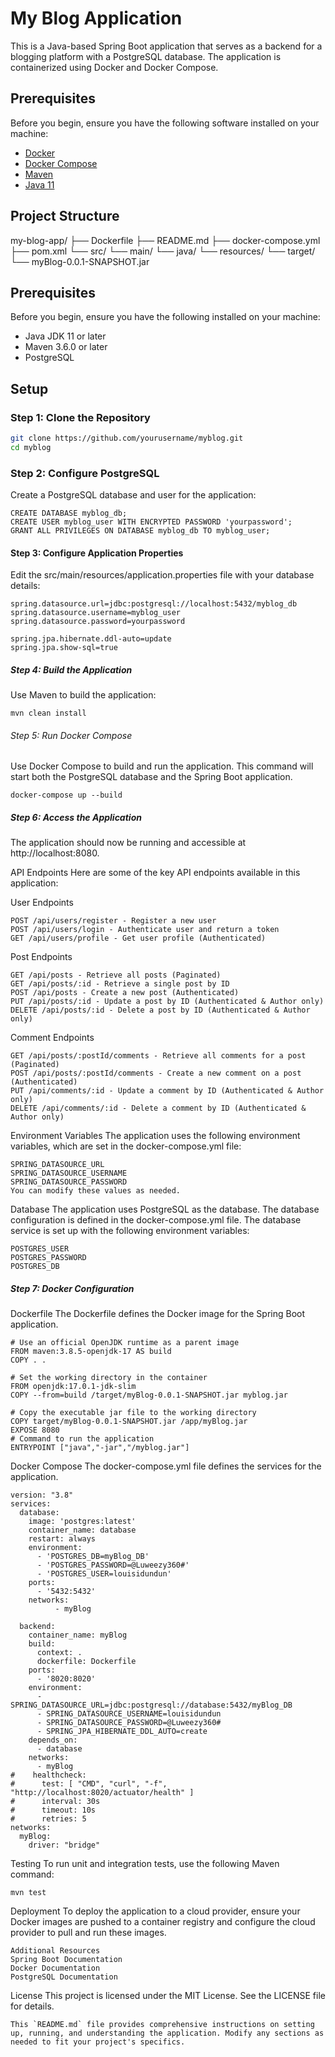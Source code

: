# My Blog Application

This is a Java-based Spring Boot application that serves as a backend for a blogging platform with a PostgreSQL database. The application is containerized using Docker and Docker Compose.

## Prerequisites

Before you begin, ensure you have the following software installed on your machine:

- [Docker](https://www.docker.com/products/docker-desktop)
- [Docker Compose](https://docs.docker.com/compose/install/)
- [Maven](https://maven.apache.org/install.html)
- [Java 11](https://www.oracle.com/java/technologies/javase-jdk11-downloads.html)

## Project Structure

my-blog-app/
├── Dockerfile
├── README.md
├── docker-compose.yml
├── pom.xml
└── src/
└── main/
└── java/
└── resources/
└── target/
└── myBlog-0.0.1-SNAPSHOT.jar


## Prerequisites

Before you begin, ensure you have the following installed on your machine:

- Java JDK 11 or later
- Maven 3.6.0 or later
- PostgreSQL

## Setup

### Step 1: Clone the Repository

```bash
git clone https://github.com/yourusername/myblog.git
cd myblog
```

### Step 2: Configure PostgreSQL
Create a PostgreSQL database and user for the application:
```
CREATE DATABASE myblog_db;
CREATE USER myblog_user WITH ENCRYPTED PASSWORD 'yourpassword';
GRANT ALL PRIVILEGES ON DATABASE myblog_db TO myblog_user;
```

#### Step 3: Configure Application Properties

Edit the src/main/resources/application.properties file with your database details:
```
spring.datasource.url=jdbc:postgresql://localhost:5432/myblog_db
spring.datasource.username=myblog_user
spring.datasource.password=yourpassword

spring.jpa.hibernate.ddl-auto=update
spring.jpa.show-sql=true
````

##### Step 4: Build the Application
Use Maven to build the application:
```
mvn clean install
```

###### Step 5: Run Docker Compose
Use Docker Compose to build and run the application. This command will start both the PostgreSQL database and the Spring Boot application.
```
docker-compose up --build
```

##### Step 6: Access the Application
The application should now be running and accessible at http://localhost:8080.

API Endpoints
Here are some of the key API endpoints available in this application:

User Endpoints
```
POST /api/users/register - Register a new user
POST /api/users/login - Authenticate user and return a token
GET /api/users/profile - Get user profile (Authenticated)
```
Post Endpoints
```
GET /api/posts - Retrieve all posts (Paginated)
GET /api/posts/:id - Retrieve a single post by ID
POST /api/posts - Create a new post (Authenticated)
PUT /api/posts/:id - Update a post by ID (Authenticated & Author only)
DELETE /api/posts/:id - Delete a post by ID (Authenticated & Author only)
```
Comment Endpoints
```
GET /api/posts/:postId/comments - Retrieve all comments for a post (Paginated)
POST /api/posts/:postId/comments - Create a new comment on a post (Authenticated)
PUT /api/comments/:id - Update a comment by ID (Authenticated & Author only)
DELETE /api/comments/:id - Delete a comment by ID (Authenticated & Author only)
```
Environment Variables
The application uses the following environment variables, which are set in the docker-compose.yml file:
```
SPRING_DATASOURCE_URL
SPRING_DATASOURCE_USERNAME
SPRING_DATASOURCE_PASSWORD
You can modify these values as needed.
```
Database
The application uses PostgreSQL as the database. The database configuration is defined in the docker-compose.yml file. The database service is set up with the following environment variables:
```
POSTGRES_USER
POSTGRES_PASSWORD
POSTGRES_DB
```

##### Step 7: Docker Configuration
Dockerfile
The Dockerfile defines the Docker image for the Spring Boot application.
```
# Use an official OpenJDK runtime as a parent image
FROM maven:3.8.5-openjdk-17 AS build
COPY . .

# Set the working directory in the container
FROM openjdk:17.0.1-jdk-slim
COPY --from=build /target/myBlog-0.0.1-SNAPSHOT.jar myblog.jar

# Copy the executable jar file to the working directory
COPY target/myBlog-0.0.1-SNAPSHOT.jar /app/myBlog.jar
EXPOSE 8080
# Command to run the application
ENTRYPOINT ["java","-jar","/myblog.jar"]
```

Docker Compose
The docker-compose.yml file defines the services for the application.
```
version: "3.8"
services:
  database:
    image: 'postgres:latest'
    container_name: database
    restart: always
    environment:
      - 'POSTGRES_DB=myBlog_DB'
      - 'POSTGRES_PASSWORD=@Luweezy360#'
      - 'POSTGRES_USER=louisidundun'
    ports:
      - '5432:5432'
    networks:
          - myBlog

  backend:
    container_name: myBlog
    build:
      context: .
      dockerfile: Dockerfile
    ports:
      - '8020:8020'
    environment:
      - SPRING_DATASOURCE_URL=jdbc:postgresql://database:5432/myBlog_DB
      - SPRING_DATASOURCE_USERNAME=louisidundun
      - SPRING_DATASOURCE_PASSWORD=@Luweezy360#
      - SPRING_JPA_HIBERNATE_DDL_AUTO=create
    depends_on:
      - database
    networks:
      - myBlog
#    healthcheck:
#      test: [ "CMD", "curl", "-f", "http://localhost:8020/actuator/health" ]
#      interval: 30s
#      timeout: 10s
#      retries: 5
networks:
  myBlog:
    driver: "bridge"
```

Testing
To run unit and integration tests, use the following Maven command:
```
mvn test
```

Deployment
To deploy the application to a cloud provider, ensure your Docker images are pushed to a container registry and configure the cloud provider to pull and run these images.
```
Additional Resources
Spring Boot Documentation
Docker Documentation
PostgreSQL Documentation
```

License
This project is licensed under the MIT License. See the LICENSE file for details.
```
This `README.md` file provides comprehensive instructions on setting up, running, and understanding the application. Modify any sections as needed to fit your project's specifics.
```











